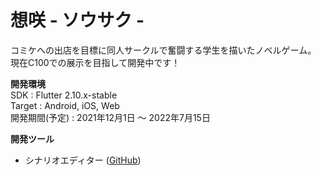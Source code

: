 # 想咲 - ソウサク -
コミケへの出店を目標に同人サークルで奮闘する学生を描いたノベルゲーム。  
現在C100での展示を目指して開発中です！  

**開発環境**  
SDK : Flutter 2.10.x-stable  
Target : Android, iOS, Web  
開発期間(予定) : 2021年12月1日 ～ 2022年7月15日

**開発ツール**
- シナリオエディター ([GitHub](https://github.com/W-sharp-TCU/scenario_editor))
